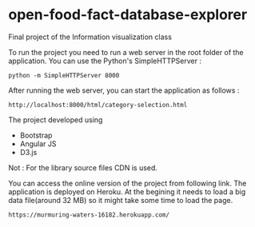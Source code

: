 # open-food-fact-database-explorer
Final project of the Information visualization class


To run the project you need to run a web server in the root folder of the application.
You can use the Python's SimpleHTTPServer :
    
    python -m SimpleHTTPServer 8000

After running the web server, you can start the application as follows : 
    
    http://localhost:8000/html/category-selection.html

The project developed using
  - Bootstrap
  - Angular JS
  - D3.js
  
 
 
 Not : For the library source files CDN is used.
 

You can access the online version of the project from following link. The application is deployed on Heroku.
At the begining it needs to load a big data file(around 32 MB) so it might take some time to load the page.

    https://murmuring-waters-16182.herokuapp.com/
